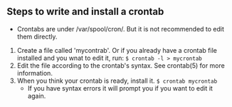 
## Steps to write and install a crontab

* Crontabs are under /var/spool/cron/. But it is not recommended to edit them directly.

1. Create a file called 'mycontrab'. Or if you already have a crontab file installed and you wnat to edit it, run:
   ``` $ crontab -l > mycrontab ```
2. Edit the file according to the crontab's syntax. See crontab(5) for more information.
3. When you think your crontab is ready, install it.
   ``` $ crontab mycrontab ```
   * If you have syntax errors it will prompt you if you want to edit it again.
